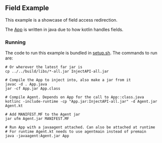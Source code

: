 ## Field Example

This example is a showcase of field access redirection.

The [App](App.java) is written in java due to how kotlin handles fields.

### Running

The code to run this example is bundled in [setup.sh](setup.sh).
The commands to run are:

```shell
# Or wherever the latest far jar is
cp ../../build/libs/*-all.jar InjectAPI-all.jar

# Compile the App to inject into, also make a jar from it
javac -d . App.java
jar -cf App.jar App.class

# Compile Agent. Depends on App for the call to App::class.java
kotlinc -include-runtime -cp "App.jar:InjectAPI-all.jar" -d Agent.jar Agent.kt

# Add MANIFEST.MF to the Agent jar
jar ufm Agent.jar MANIFEST.MF

# Run App with a javaagent attached. Can also be attached at runtime
# For runtime Agent.kt needs to use agentmain instead of premain
java -javaagent:Agent.jar App
```